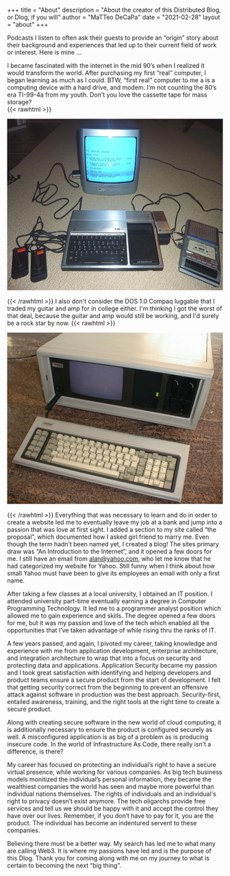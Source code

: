 +++
title = "About"
description = "About the creator of this Distributed Blog, or Dlog, if you will"
author = "MaTTeo DeCaPa"
date = "2021-02-28"
layout = "about"
+++

Podcasts I listen to often ask their guests to provide an “origin” story about their background and experiences that led up to their current field of work or interest.   Here is mine …

I became fascinated with the internet in the mid 90’s when I realized it would transform the world.  After purchasing my first “real” computer, I began learning as much as I could.  BTW, “first real” computer to me a is a computing device with a hard drive, and modem.  I’m not counting the 80’s era TI-99-4a from my youth.  Don't you love the cassette tape for mass storage?  
{{< rawhtml >}}
    <p><img src="ti99-4a-computer.jpg" alt="TI99-4A" width="600" height="400" /> </p>
{{< /rawhtml >}}
 I also don't consider the DOS 1.0 Compaq luggable that I traded my guitar and amp for in college either.  I'm thinking I got the worst of that deal, because the guitar and amp would still be working, and I'd surely be a rock star by now.
 {{< rawhtml >}}
    <p><img src="Compaq_portable.jpg" alt="Compaq portable" width="600" height="400" /></p>
{{< /rawhtml >}}
Everything that was necessary to learn and do in order to create a website led me to eventually leave my job at a bank and jump into a passion that was love at first sight.   I added a section to my site called “the proposal”, which documented how I asked girl friend to marry me.  Even though the term hadn’t been named yet, I created a blog!  The sites primary draw was “An Introduction to the Internet”, and it opened a few doors for me.   I still have an email from alan@yahoo.com, who let me know that he had categorized my website for Yahoo.  Still funny when I think about how small Yahoo must have been to give its employees an email with only a first name.

After taking a few classes at a local university, I obtained an IT position.   I attended university part-time eventually earning a degree in Computer Programming Technology.  It led me to a programmer analyst position which allowed me to gain experience and skills.   The degree opened a few doors for me, but it was my passion and love of the tech which enabled all the opportunities that I’ve taken advantage of while rising thru the ranks of IT.
 
A few years passed, and again, I pivoted my career, taking knowledge and experience with me from application development, enterprise architecture, and integration architecture to wrap that into a focus on security and protecting data and applications.  Application Security became my passion and I took great satisfaction with identifying and helping developers and product teams ensure a secure product from the start of development.  I felt that getting security correct from the beginning to prevent an offensive attack against software in production was the best approach.  Security-first, entailed awareness, training, and the right tools at the right time to create a secure product.

Along with creating secure software in the new world of cloud computing, it is additionally necessary to ensure the product is configured securely as well.  A misconfigured application is as big of a problem as is producing insecure code.   In the world of Infrastructure As Code, there really isn’t a difference, is there?

My career has focused on protecting an individual’s right to have a secure virtual presence, while working for various companies.   As big tech business models monitized the individual’s personal information, they became the wealthiest companies the world has seen and maybe more powerful than individual nations themselves.  The rights of individuals and an individual's right to privacy doesn’t exist anymore.   The tech oligarchs provide free services and tell us we should be happy with it and accept the control they have over our lives. Remember, if you don’t have to pay for it, you are the product.   The individual has become an indentured servent to these companies.

Believing there must be a better way.  My search has led me to what many are calling Web3.  It is where my passions have led and is the purpose of this Dlog.  Thank you for coming along with me on my journey to what is certain to becoming the next “big thing”.
